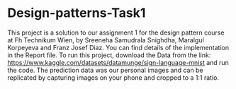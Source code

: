 # Design-patterns-Task1
This project is a solution to our assignment 1 for the design pattern course at Fh Technikum Wien, by Sreeneha Samudrala Snighdha, Maralgul Korpeyeva and Franz Josef Diaz. You can find details of the implementation in the Report file. To run this project, download the Data from the link: https://www.kaggle.com/datasets/datamunge/sign-language-mnist and run the code. The prediction data was our personal images and can be replicated by capturing images on your phone and cropped to a 1:1 ratio. 

